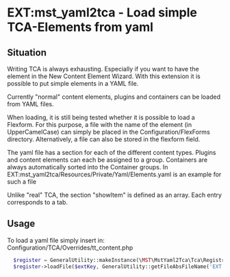 # EXT:mst_yaml2tca - Load simple TCA-Elements from yaml

## Situation
Writing TCA is always exhausting. Especially if you want to have the element in the New Content Element Wizard.
With this extension it is possible to put simple elements in a YAML file.

Currently "normal" content elements, plugins and containers can be loaded from YAML files.

When loading, it is still being tested whether it is possible to load a Flexform.
For this purpose, a file with the name of the element (in UpperCamelCase) can simply be placed in the Configuration/FlexForms directory.
Alternatively, a file can also be stored in the flexform field.

The yaml file has a section for each of the different content types.
Plugins and content elements can each be assigned to a group.
Containers are always automatically sorted into the Container groups.
In EXT:mst_yaml2tca/Resources/Private/Yaml/Elements.yaml is an example for such a file

Unlike "real" TCA, the section "showItem" is defined as an array. Each entry corresponds to a tab.

## Usage
To load a yaml file simply insert in:
Configuration/TCA/Overrides/tt_content.php

```php
  $register = GeneralUtility::makeInstance(\MST\MstYaml2Tca\Tca\Registry::class);
  $register->loadFile($extKey, GeneralUtility::getFileAbsFileName('EXT:[yourextension]/Configuration/Yaml/Elements.yaml'));
```

